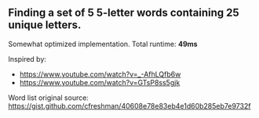 ## Finding a set of 5 5-letter words containing 25 unique letters.

Somewhat optimized implementation. Total runtime: **49ms**

Inspired by:
- https://www.youtube.com/watch?v=_-AfhLQfb6w
- https://www.youtube.com/watch?v=GTsP8ss5gjk

Word list original source: https://gist.github.com/cfreshman/40608e78e83eb4e1d60b285eb7e9732f
